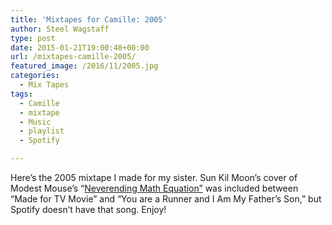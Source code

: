 ```yaml
---
title: 'Mixtapes for Camille: 2005'
author: Steel Wagstaff
type: post
date: 2015-01-21T19:00:48+00:00
url: /mixtapes-camille-2005/
featured_image: /2016/11/2005.jpg
categories:
  - Mix Tapes
tags:
  - Camille
  - mixtape
  - Music
  - playlist
  - Spotify

---
```

Here&#8217;s the 2005 mixtape I made for my sister. Sun Kil Moon&#8217;s cover of Modest Mouse&#8217;s &#8220;<a href="https://www.youtube.com/watch?v=ydNhrHXHjAk" target="_blank">Neverending Math Equation&#8221;</a> was included between &#8220;Made for TV Movie&#8221; and &#8220;You are a Runner and I Am My Father&#8217;s Son,&#8221; but Spotify doesn&#8217;t have that song. Enjoy!